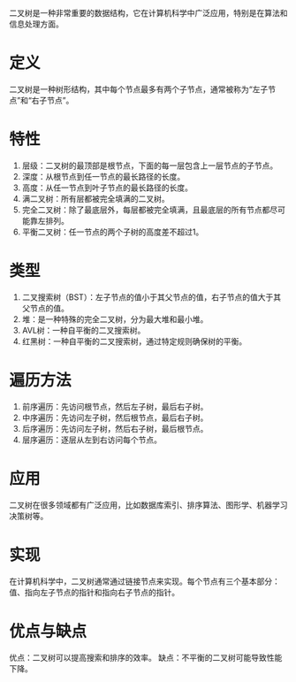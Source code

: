 二叉树是一种非常重要的数据结构，它在计算机科学中广泛应用，特别是在算法和信息处理方面。

# 定义
二叉树是一种树形结构，其中每个节点最多有两个子节点，通常被称为“左子节点”和“右子节点”。

# 特性
1. 层级：二叉树的最顶部是根节点，下面的每一层包含上一层节点的子节点。
2. 深度：从根节点到任一节点的最长路径的长度。
3. 高度：从任一节点到叶子节点的最长路径的长度。
4. 满二叉树：所有层都被完全填满的二叉树。
5. 完全二叉树：除了最底层外，每层都被完全填满，且最底层的所有节点都尽可能靠左排列。
6. 平衡二叉树：任一节点的两个子树的高度差不超过1。

# 类型
1. 二叉搜索树（BST）：左子节点的值小于其父节点的值，右子节点的值大于其父节点的值。
2. 堆：是一种特殊的完全二叉树，分为最大堆和最小堆。
3. AVL树：一种自平衡的二叉搜索树。
4. 红黑树：一种自平衡的二叉搜索树，通过特定规则确保树的平衡。

# 遍历方法
1. 前序遍历：先访问根节点，然后左子树，最后右子树。
2. 中序遍历：先访问左子树，然后根节点，最后右子树。
3. 后序遍历：先访问左子树，然后右子树，最后根节点。
4. 层序遍历：逐层从左到右访问每个节点。

# 应用
二叉树在很多领域都有广泛应用，比如数据库索引、排序算法、图形学、机器学习决策树等。

# 实现
在计算机科学中，二叉树通常通过链接节点来实现。每个节点有三个基本部分：值、指向左子节点的指针和指向右子节点的指针。

# 优点与缺点
优点：二叉树可以提高搜索和排序的效率。
缺点：不平衡的二叉树可能导致性能下降。

